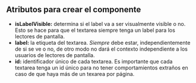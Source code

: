 ## Atributos para crear el componente

- **isLabelVisible:** determina si el label va a ser visualmente visible o no. Esto se hace para que el textarea siempre tenga un label para los lectores de pantalla.
- **label:** la etiqueta del textarea. _Siempre_ debe estar, independientemente de si se ve o no, de otro modo no dará el contexto independiente a los usuarios de lectores de pantalla.
- **id:** identificador único de cada textarea. Es importante que cada textarea tenga un id único para no tener comportamientos extraños en caso de que haya más de un texarea por página.
